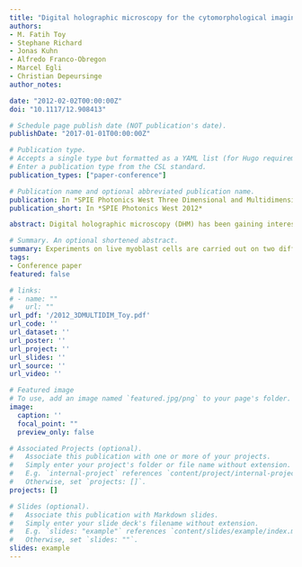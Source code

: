 ```yaml
---
title: "Digital holographic microscopy for the cytomorphological imaging of cells under zero gravity"
authors:
- M. Fatih Toy
- Stephane Richard
- Jonas Kuhn
- Alfredo Franco-Obregon
- Marcel Egli
- Christian Depeursinge
author_notes:

date: "2012-02-02T00:00:00Z"
doi: "10.1117/12.908413"

# Schedule page publish date (NOT publication's date).
publishDate: "2017-01-01T00:00:00Z"

# Publication type.
# Accepts a single type but formatted as a YAML list (for Hugo requirements).
# Enter a publication type from the CSL standard.
publication_types: ["paper-conference"]

# Publication name and optional abbreviated publication name.
publication: In *SPIE Photonics West Three Dimensional and Multidimensional Microscopy, Image Acquisition and Processing XIX, 2012*, Proc. SPIE 8227, 82270S, San Francisco
publication_short: In *SPIE Photonics West 2012*

abstract: Digital holographic microscopy (DHM) has been gaining interest from cell biology community because of its label free nature and quantitative phase signal output. Besides, fast shutter time, image reconstruction by numerical propagation of the wave fields, and numerical compensation of the aberrations are other intrinsic advantages of this technique that can be explored for harsh imaging conditions. In the frame of this work, a transmission type DHM is developed with a decoupled epifluorescence microscopy mode for cytomorphological monitoring under zero gravity and hyper gravity. With the implemented automatic post processing routines, real time observation of the cell morphology is proven to be feasible under the influence of mechanical disturbances of zero gravity platforms. Post processing of holograms is composed from dynamic numerical compensation of holograms, robust autofocusing and phase image registration. Experiments on live myoblast cells are carried out on two different platforms; random positioning machine (RPM), a ground base microgravity simulation platform, and parabolic flight campaign (PFC), a fixed wing plane flight providing short durations of alternating gravity conditions. Results show clear perinuclear phase increase. During seconds scale microgravity exposure, measurable scale morphological modifications are observed with the accumulated effect of repetitive exposures and short breaks.

# Summary. An optional shortened abstract.
summary: Experiments on live myoblast cells are carried out on two different platforms; random positioning machine (RPM), a ground base microgravity simulation platform, and parabolic flight campaign (PFC), a fixed wing plane flight providing short durations of alternating gravity conditions. Results show clear perinuclear phase increase. During seconds scale microgravity exposure, measurable scale morphological modifications are observed with the accumulated effect of repetitive exposures and short breaks.
tags:
- Conference paper
featured: false

# links:
# - name: ""
#   url: ""
url_pdf: '/2012_3DMULTIDIM_Toy.pdf'
url_code: ''
url_dataset: ''
url_poster: ''
url_project: ''
url_slides: ''
url_source: ''
url_video: ''

# Featured image
# To use, add an image named `featured.jpg/png` to your page's folder. 
image:
  caption: ''
  focal_point: ""
  preview_only: false

# Associated Projects (optional).
#   Associate this publication with one or more of your projects.
#   Simply enter your project's folder or file name without extension.
#   E.g. `internal-project` references `content/project/internal-project/index.md`.
#   Otherwise, set `projects: []`.
projects: []

# Slides (optional).
#   Associate this publication with Markdown slides.
#   Simply enter your slide deck's filename without extension.
#   E.g. `slides: "example"` references `content/slides/example/index.md`.
#   Otherwise, set `slides: ""`.
slides: example
---
```



